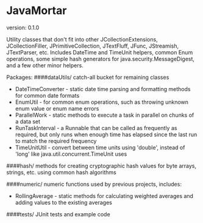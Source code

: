 JavaMortar
==========
version: 0.1.0

Utility classes that don't fit into other JCollectionExtensions, JCollectionFiller, JPrimitiveCollection, JTextFluff, JFunc, JStreamish, JTextParser, etc. 
Includes DateTime and TimeUnit helpers, common Enum operations, some simple hash generators for java.security.MessageDigest, and a few other minor helpers.

Packages:
####dataUtils/
catch-all bucket for remaining classes
  * DateTimeConverter - static date time parsing and formatting methods for common date formats
  * EnumUtil - for common enum operations, such as throwing unknown enum value or enum name errors
  * ParallelWork - static methods to execute a task in parallel on chunks of a data set
  * RunTaskInterval - a Runnable that can be called as frequently as required, but only runs when enough time has elapsed since the last run to match the required frequency
  * TimeUnitUtil - convert between time units using 'double', instead of 'long' like java.util.concurrent.TimeUnit uses

####hash/
methods for creating cryptographic hash values for byte arrays, strings, etc. using common hash algorithms

####numeric/
numeric functions used by previous projects, includes:
 * RollingAverage - static methods for calculating weighted averages and adding values to the existing averages

####tests/
JUnit tests and example code
